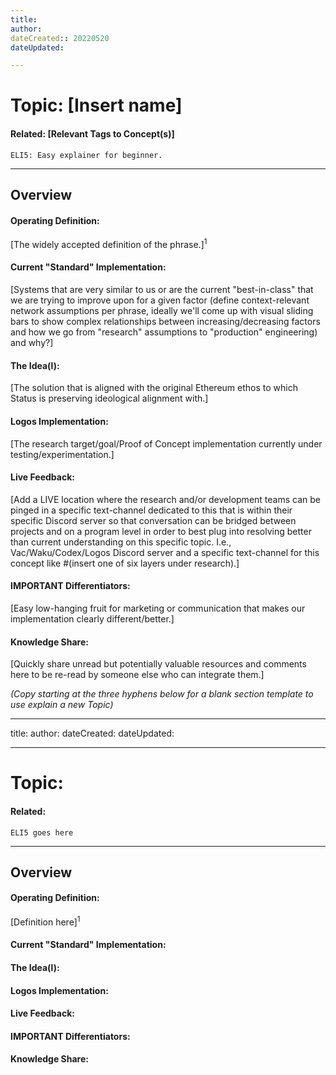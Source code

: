 ```yaml
---
title: 
author:
dateCreated:: 20220520
dateUpdated:

---
```


# Topic: [Insert name] 
#### Related: [Relevant Tags to Concept(s)]
```
ELI5: Easy explainer for beginner.
```
---
## Overview

#### Operating Definition:
[The widely accepted definition of the phrase.]<sup>1</sup>

#### Current "Standard" Implementation:
[Systems that are very similar to us or are the current "best-in-class" that we are trying to improve upon for a given factor (define context-relevant network assumptions per phrase, ideally we'll come up with visual sliding bars to show complex relationships between increasing/decreasing factors and how we go from "research" assumptions to "production" engineering) and why?]  

#### The Idea(l):
[The solution that is aligned with the original Ethereum ethos to which Status is preserving ideological alignment with.]

#### Logos Implementation:
[The research target/goal/Proof of Concept implementation currently under testing/experimentation.]
  
#### Live Feedback:
[Add a LIVE location where the research and/or development teams can be pinged in a specific text-channel dedicated to this that is within their specific Discord server so that conversation can be bridged between projects and on a program level in order to best plug into resolving better than current understanding on this specific topic. I.e., Vac/Waku/Codex/Logos Discord server and a specific text-channel for this concept like #(insert one of six layers under research).]

#### IMPORTANT Differentiators:
[Easy low-hanging fruit for marketing or communication that makes our implementation clearly different/better.]
 
#### Knowledge Share:
[Quickly share unread but potentially valuable resources and comments here to be re-read by someone else who can integrate them.]



*(Copy starting at the three hyphens below for a blank section template to use explain a new Topic)*  

---

title:
author:
dateCreated:
dateUpdated:

---

# Topic:
#### Related:
`ELI5 goes here`

---

## Overview

#### Operating Definition:
[Definition here]<sup>1</sup>

#### Current "Standard" Implementation:


#### The Idea(l):


#### Logos Implementation:


#### Live Feedback:


#### IMPORTANT Differentiators:


#### Knowledge Share: